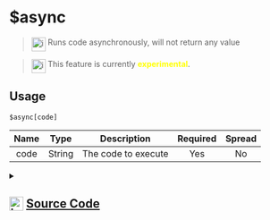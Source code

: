 # $async
> <img align="top" src="https://upload.wikimedia.org/wikipedia/commons/thumb/e/e4/Infobox_info_icon.svg/160px-Infobox_info_icon.svg.png?20150409153300" alt="image" width="25" height="auto"> Runs code asynchronously, will not return any value

> <img align="top" src="https://upload.wikimedia.org/wikipedia/commons/thumb/1/17/Warning.svg/156px-Warning.svg.png" alt="image" width="25" height="auto"> This feature is currently <span style="color:yellow"><strong>experimental</strong></span>.

## Usage
```
$async[code]
```
| Name | Type | Description | Required | Spread
| :---: | :---: | :---: | :---: | :---: |
code | String | The code to execute | Yes | No
<details>
<summary>
    
## <img align="top" src="https://cdn4.iconfinder.com/data/icons/iconsimple-logotypes/512/github-512.png" alt="image" width="25" height="auto">  [Source Code](https://github.com/tryforge/ForgeScript-V2/blob/main/src/native/async.ts)
    
</summary>
    
```ts
import { ArgType, IExtendedCompiledFunctionField, NativeFunction, Return } from "../structures"

export default new NativeFunction({
    name: "$async",
    version: "1.0.0",
    description: "Runs code asynchronously, will not return any value",
    unwrap: false,
    brackets: true,
    args: [
        {
            name: "code",
            description: "The code to execute",
            rest: false,
            type: ArgType.String,
            required: true,
        },
    ],
    experimental: true,
    execute(ctx) {
        void this["resolveArgs"](ctx)
        return Return.success()
    },
})

```
    
</details>